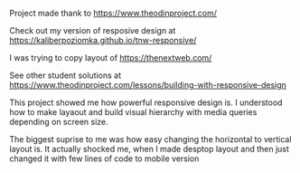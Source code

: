 Project made thank to https://www.theodinproject.com/

Check out my version of resposive design at https://kaliberpoziomka.github.io/tnw-responsive/

I was trying to copy layout of https://thenextweb.com/

See other student solutions at https://www.theodinproject.com/lessons/building-with-responsive-design

This project showed me how powerful responsive design is.
I understood how to make layaout and build visual hierarchy with media queries depending on screen size.

The biggest suprise to me was how easy changing the horizontal to vertical layout is. 
It actually shocked me, when I made desptop layout and then just changed it with few lines of code to mobile version
